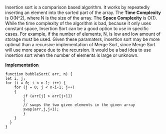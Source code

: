 Insertion sort is a comparison based algorithm. It works by repeatedly inserting an element into the sorted part of the array. The **Time Complexity** is O(N^2), where N is the size of the array. The **Space Complexity** is O(1). While the time complexity of the algorithm is bad, because it only uses constant space, Insertion Sort can be a good option to use in specific cases. For example, if the number of elements, N, is low and low amount of storage must be used. Given these paramaters, insertion sort may be more optimal than a recursive implementation of Merge Sort, since Merge Sort will use more space due to the recursion. It would be a bad idea to use insertion sort when the number of elements is large or unknown.

**Implementation**

```
function bubbleSort( arr, n) { 
let i, j; 
for (i = 0; i < n-1; i++) { 
    for (j = 0; j < n-i-1; j++) 
    { 
        if (arr[j] > arr[j+1]) 
        { 
        // swaps the two given elements in the given array
        swap(arr,j,j+1);
        } 
    } 
  } 
} 
```